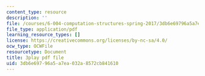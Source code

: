 ```yaml
---
content_type: resource
description: ''
file: /courses/6-004-computation-structures-spring-2017/3db6e69796a5a7ea032a8572cb841610_q38KAGAKORk.pdf
file_type: application/pdf
learning_resource_types: []
license: https://creativecommons.org/licenses/by-nc-sa/4.0/
ocw_type: OCWFile
resourcetype: Document
title: 3play pdf file
uid: 3db6e697-96a5-a7ea-032a-8572cb841610
---
```

